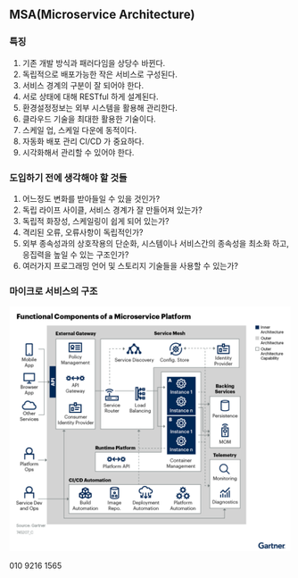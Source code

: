 ## MSA(Microservice Architecture)

### 특징

1. 기존 개발 방식과 패러다임을 상당수 바뀐다.
2. 독립적으로 배포가능한 작은 서비스로 구성된다.
3. 서비스 경계의 구분이 잘 되어야 한다.
4. 서로 상태에 대해 RESTful 하게 설계된다.
5. 환경설정정보는 외부 시스템을 활용해 관리한다.
6. 클라우드 기술을 최대한 활용한 기술이다.
7. 스케일 업, 스케일 다운에 동적이다.
8. 자동화 배포 관리 CI/CD 가 중요하다.
9. 시각화해서 관리할 수 있어야 한다.

### 도입하기 전에 생각해야 할 것들

1. 어느정도 변화를 받아들일 수 있을 것인가?
2. 독립 라이프 사이클, 서비스 경계가 잘 만들어져 있는가?
3. 독립적 화장성, 스케일링이 쉽게 되어 있는가?
4. 격리된 오류, 오류사항이 독립적인가?
5. 외부 종속성과의 상호작용의 단순화, 시스템이나 서비스간의 종속성을 최소화 하고, 응집력을 높일 수 있는 구조인가?
6. 여러가지 프로그래밍 언어 및 스토리지 기술들을 사용할 수 있는가?

### 마이크로 서비스의 구조

![img.png](img.png)

010 9216 1565

